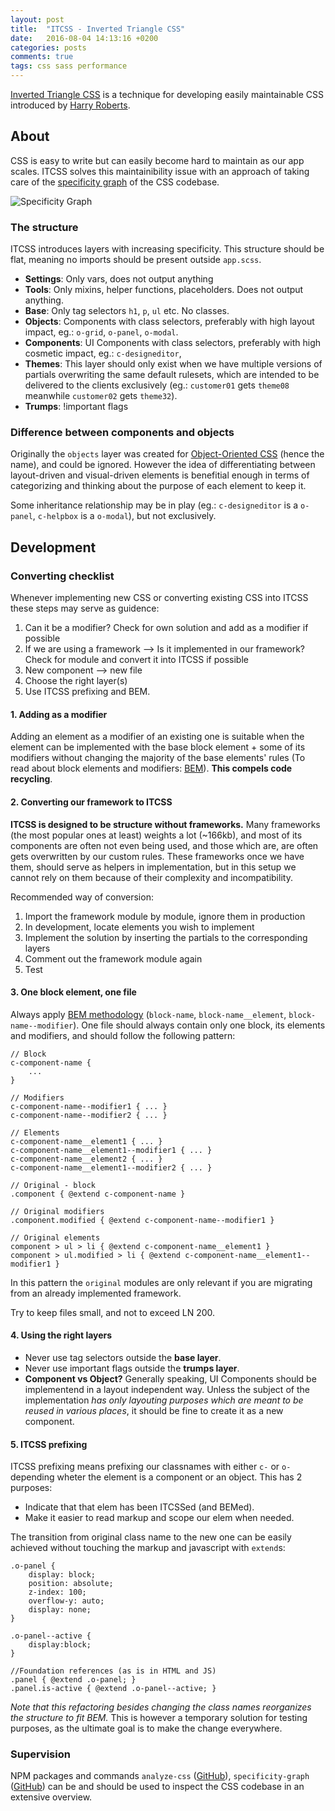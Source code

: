```yaml
---
layout: post
title:  "ITCSS - Inverted Triangle CSS"
date:   2016-08-04 14:13:16 +0200
categories: posts
comments: true
tags: css sass performance
---
```

[Inverted Triangle CSS](https://speakerdeck.com/dafed/managing-css-projects-with-itcss) is a technique for developing easily maintainable CSS introduced by [Harry Roberts](http://csswizardry.com/).

## About ##
CSS is easy to write but can easily become hard to maintain as our app scales. ITCSS solves this maintainibility issue with an approach of taking care of the [specificity graph](http://csswizardry.com/2014/10/the-specificity-graph/) of the CSS codebase.

![Specificity Graph](http://cdn-images-1.medium.com/max/1200/0*xGvZmx1u2K8D_ajm.png "specificity-graph")

### The structure
ITCSS introduces layers with increasing specificity. This structure should be flat, meaning no imports should be present outside `app.scss`.

 - **Settings**: Only vars, does not output anything
 - **Tools**: Only mixins, helper functions, placeholders. Does not output anything.
 - **Base**: Only tag selectors `h1`, `p`, `ul` etc. No classes.
 - **Objects**: Components with class selectors, preferably with high layout impact, eg.: `o-grid`, `o-panel`, `o-modal`.
 - **Components**: UI Components with class selectors, preferably with high cosmetic impact, eg.: `c-designeditor`, 
 - **Themes**: This layer should only exist when we have multiple versions of partials overwriting the same default rulesets, which are intended to be delivered to the clients exclusively (eg.: `customer01` gets `theme08` meanwhile `customer02` gets `theme32`).
 - **Trumps**: !important flags

### Difference between components and objects
Originally the `objects` layer was created for [Object-Oriented CSS](http://oocss.org/) (hence the name), and could be ignored. However the idea of differentiating between layout-driven and visual-driven elements is benefitial enough in terms of categorizing and thinking about the purpose of each element to keep it.

Some inheritance relationship may be in play (eg.: `c-designeditor` is a `o-panel`, `c-helpbox` is a `o-modal`), but not exclusively.

## Development ##

### Converting checklist
Whenever implementing new CSS or converting existing CSS into ITCSS these steps may serve as guidence:

 1. Can it be a modifier? Check for own solution and add as a modifier if possible
 2. If we are using a framework --> Is it implemented in our framework? Check for module and convert it into ITCSS if possible
 3. New component --> new file
 4. Choose the right layer(s)
 5. Use ITCSS prefixing and BEM.

#### 1. Adding as a modifier
Adding an element as a modifier of an existing one is suitable when the element can be implemented with the base block element + some of its modifiers without changing the majority of the base elements' rules (To read about block elements and modifiers: [BEM](https://en.bem.info/)).
**This compels code recycling**. 

#### 2. Converting our framework to ITCSS
**ITCSS is designed to be structure without frameworks.** Many frameworks (the most popular ones at least) weights a lot (~166kb), and most of its components are often not even being used, and those which are, are often gets overwritten by our custom rules. These frameworks once we have them, should serve as helpers in implementation, but in this setup we cannot rely on them because of their complexity and incompatibility.

Recommended way of conversion:

 1. Import the framework module by module, ignore them in production
 2. In development, locate elements you wish to implement
 3. Implement the solution by inserting the partials to the corresponding layers
 4. Comment out the framework module again
 5. Test

#### 3. One block element, one file
Always apply [BEM methodology](https://en.bem.info/) (`block-name`, `block-name__element`, `block-name--modifier`). One file should always contain only one block, its elements and modifiers, and should follow the following pattern:

```
// Block
c-component-name {
	...
}

// Modifiers
c-component-name--modifier1 { ... }
c-component-name--modifier2 { ... }

// Elements
c-component-name__element1 { ... }
c-component-name__element1--modifier1 { ... }
c-component-name__element2 { ... }
c-component-name__element1--modifier2 { ... }

// Original - block
.component { @extend c-component-name }

// Original modifiers
.component.modified { @extend c-component-name--modifier1 }

// Original elements
component > ul > li { @extend c-component-name__element1 }
component > ul.modified > li { @extend c-component-name__element1--modifier1 }

```

In this pattern the `original` modules are only relevant if you are migrating from an already implemented framework.

Try to keep files small, and not to exceed LN 200.

#### 4. Using the right layers
 - Never use tag selectors outside the **base layer**. 
 - Never use important flags outside the **trumps layer**.
 - **Component vs Object?** Generally speaking, UI Components should be implementend in a layout independent way. Unless the subject of the implementation *has only layouting purposes which are meant to be reused in various places*, it should be fine to create it as a new component. 
 

#### 5. ITCSS prefixing
ITCSS prefixing means prefixing our classnames with either `c-` or `o-` depending wheter the element is a component or an object. This has 2 purposes:

 - Indicate that that elem has been ITCSSed (and BEMed).
 - Make it easier to read markup and scope our elem when needed.

The transition from original class name to the new one can be easily achieved without touching the markup and javascript with `extend`s:

```
.o-panel {
    display: block;
    position: absolute;
    z-index: 100;
    overflow-y: auto;
    display: none;
}

.o-panel--active {
	display:block;
}

//Foundation references (as is in HTML and JS)
.panel { @extend .o-panel; }
.panel.is-active { @extend .o-panel--active; }
```

*Note that this refactoring besides changing the class names reorganizes the structure to fit BEM.*
This is however a temporary solution for testing purposes, as the ultimate goal is to make the change everywhere.

### Supervision
NPM packages and commands `analyze-css` ([GitHub](https://github.com/macbre/analyze-css)), `specificity-graph` ([GitHub](https://github.com/pocketjoso/specificity-graph)) can be and should be used to inspect the CSS codebase in an extensive overview.
